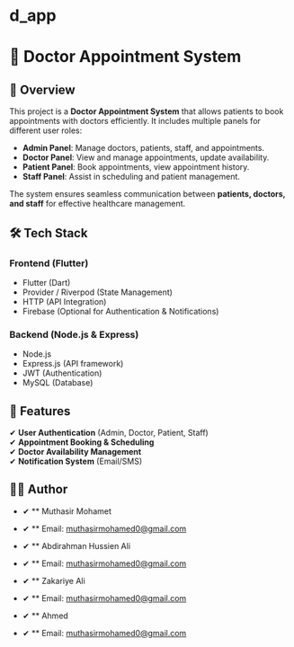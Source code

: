 # d_app

# 🏥 Doctor Appointment System

## 📖 Overview
This project is a **Doctor Appointment System** that allows patients to book appointments with doctors efficiently. It includes multiple panels for different user roles:  

- **Admin Panel**: Manage doctors, patients, staff, and appointments.  
- **Doctor Panel**: View and manage appointments, update availability.  
- **Patient Panel**: Book appointments, view appointment history.  
- **Staff Panel**: Assist in scheduling and patient management.  

The system ensures seamless communication between **patients, doctors, and staff** for effective healthcare management.  

## 🛠️ Tech Stack
### **Frontend** (Flutter)  
- Flutter (Dart)  
- Provider / Riverpod (State Management)  
- HTTP (API Integration)  
- Firebase (Optional for Authentication & Notifications)  

### **Backend** (Node.js & Express)  
- Node.js  
- Express.js (API framework)  
- JWT (Authentication)  
- MySQL (Database)  

## 🚀 Features
✔ **User Authentication** (Admin, Doctor, Patient, Staff)  
✔ **Appointment Booking & Scheduling**  
✔ **Doctor Availability Management**  
✔ **Notification System** (Email/SMS)  


## 👨‍💻 Author

- ✔ ** Muthasir Mohamet
- ✔ ** Email: muthasirmohamed0@gmail.com

- ✔ ** Abdirahman Hussien Ali
- ✔ ** Email: muthasirmohamed0@gmail.com

- ✔ ** Zakariye Ali
- ✔ ** Email: muthasirmohamed0@gmail.com

- ✔ ** Ahmed 
- ✔ ** Email: muthasirmohamed0@gmail.com


